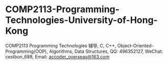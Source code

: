 # COMP2113-Programming-Technologies-University-of-Hong-Kong
COMP2113 Programming Technologies 辅导, C, C++, Object-Oriented-Programming(OOP), Algorithms, Data Structures, QQ: 496352127, WeChat: cestbon_688, Email: accoder_overseas@163.com

